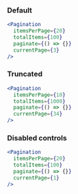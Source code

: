 ### Default

```jsx
<Pagination
  itemsPerPage={20}
  totalItems={100}
  paginate={() => {}}
  currentPage={3}
/>
```

### Truncated

```jsx
<Pagination
  itemsPerPage={10}
  totalItems={1000}
  paginate={() => {}}
  currentPage={34}
/>
```

### Disabled controls

```jsx
<Pagination
  itemsPerPage={20}
  totalItems={100}
  paginate={() => {}}
  currentPage={1}
/>
```

